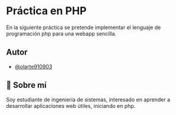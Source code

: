 
# Práctica en PHP

En la siguiente práctica se pretende implementar el lenguaje de programación php para una webapp sencilla.

## Autor

- [@olarte910903](https://github.com/Olarte910903)


## 🚀 Sobre mí
Soy estudiante de ingeniería de sistemas, interesado en aprender a desarrollar aplicaciones web útiles, iniciando en php.

